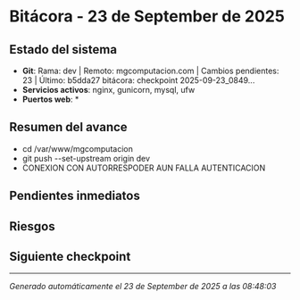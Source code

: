# Bitácora - 23 de September de 2025

## Estado del sistema
- **Git**: Rama: dev | Remoto: mgcomputacion.com | Cambios pendientes: 23 | Último: b5dda27 bitácora: checkpoint 2025-09-23_0849...
- **Servicios activos**: nginx, gunicorn, mysql, ufw
- **Puertos web**: *

## Resumen del avance
- cd /var/www/mgcomputacion
- git push --set-upstream origin dev
- CONEXION CON AUTORRESPODER AUN FALLA AUTENTICACION

## Pendientes inmediatos


## Riesgos


## Siguiente checkpoint


---
*Generado automáticamente el 23 de September de 2025 a las 08:48:03*

